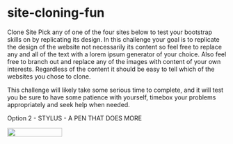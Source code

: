# site-cloning-fun

Clone Site
Pick any of one of the four sites below to test your bootstrap skills on by replicating its design. In this challenge your goal is to replicate the design of the website not necessarily its content so feel free to replace any and all of the text with a lorem ipsum generator of your choice. Also feel free to branch out and replace any of the images with content of your own interests. Regardless of the content it should be easy to tell which of the websites you chose to clone.

This challenge will likely take some serious time to complete, and it will test you be sure to have some patience with yourself, timebox your problems appropriately and seek help when needed.

Option 2 - STYLUS - A PEN THAT DOES MORE

<img src="![Alt text](Cloning-fun-challenge.png)" width ="50%" height="50%">